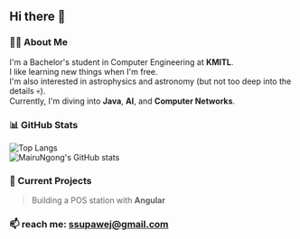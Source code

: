 ## Hi there 👋

### 👨‍💻 About Me

I'm a Bachelor's student in Computer Engineering at **KMITL**.  
I like learning new things when I'm free.  
I'm also interested in astrophysics and astronomy (but not too deep into the details 💀).  
Currently, I'm diving into **Java**, **AI**, and **Computer Networks**.

### 📊 GitHub Stats

![Top Langs](https://github-readme-stats.vercel.app/api/top-langs/?username=MairuNgong&layout=compact&theme=dracula)  
![MairuNgong's GitHub stats](https://github-readme-stats.vercel.app/api?username=MairuNgong&show_icons=true&theme=tokyonight)

### 🚧 Current Projects
> Building a POS station with **Angular**


### 📫 reach me: ssupawej@gmail.com  
